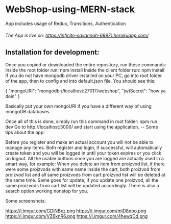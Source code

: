 # WebShop-using-MERN-stack
App includes usage of Redux, Transitions, Authentication

###### The App is live on: https://infinite-savannah-69971.herokuapp.com/

## Installation for development:

Once you copied or downloaded the entire repository, run these commands:
Inside the root folder run: npm install
Inside the client folder run: npm install
If you do not have mongodb driver installed on your PC, go into root folder of the app, then to config and into default.json file. You should see this:

{ "mongoURI": "mongodb://localhost:27017/webshop", "jwtSecret": "how ya doin" }

Basically put your own mongoURI if you have a different way of using mongoDB databases.

Once all of this is done, simply run this command in root folder: npm run dev
Go to http://localhost:3000/ and start using the application.
-- Some tips about the app:

Before you register and make an actual account you will not be able to manage any items. Both register and login, if successful, will automatically create token and you will be logged in until your token expires or you click on logout. All the usable buttons once you are logged are actually used in a smart way, for example: When you delete an item from proizvod list, if there were some proizvods with same name inside the cart, both proizvod from proizvod list and all same proizvods from cart proizvod list will be deleted at the same time. Same goes for update, if you update one proizvod, all the same proizvods from cart list will be updated accordingly. There is also a search option working nonstop for you.

Some screenshots:

https://i.imgur.com/GDlNBxz.png https://i.imgur.com/mID8qoo.png https://i.imgur.com/VZ6knR6.png https://i.imgur.com/4hewqDd.png
